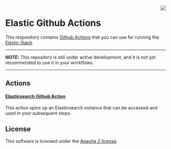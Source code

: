 <img align="right" width="auto" height="auto" src="https://www.elastic.co/static-res/images/elastic-logo-200.png">

# Elastic Github Actions

This respository contains [Github Actions](https://github.com/features/actions) that you can use for running the [Elastic Stack](https://www.elastic.co/elastic-stack).

___

**NOTE:** This repository is still under active development, and it is not yet recommended to use it in your workflows.
___

## Actions

#### [Elasticsearch Github Action](./elasticsearch)

This action spins up an Elasticsearch instance that can be accessed and used in your subsequent steps.


## License

This software is licensed under the [Apache 2 license](./LICENSE).
